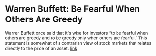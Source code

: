 # Warren Buffett: Be Fearful When Others Are Greedy
Warren Buffett once said that it's wise for investors “to be fearful when others are greedy and to be greedy only when others are fearful.” This statement is somewhat of a contrarian view of stock markets that relates directly to the price of an asset.
[link](https://www.investopedia.com/articles/investing/012116/warren-buffett-be-fearful-when-others-are-greedy.asp#:~:text=Warren%20Buffett%20once%20said%20that,the%20price%20of%20an%20asset.)

